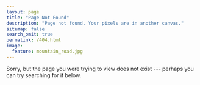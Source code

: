 ```yaml
---
layout: page
title: "Page Not Found"
description: "Page not found. Your pixels are in another canvas."
sitemap: false
search_omit: true
permalink: /404.html
image:
  feature: mountain_road.jpg
---  
```


Sorry, but the page you were trying to view does not exist --- perhaps you can try searching for it below.

<script type="text/javascript">
  var GOOG_FIXURL_LANG = 'en';
  var GOOG_FIXURL_SITE = '{{ site.url }}'
</script>
<script type="text/javascript"
  src="//linkhelp.clients.google.com/tbproxy/lh/wm/fixurl.js">
</script>
